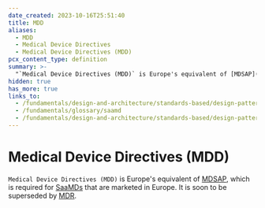 ```yaml
---
date_created: 2023-10-16T25:51:40
title: MDD
aliases:
  - MDD
  - Medical Device Directives
  - Medical Device Directives (MDD)
pcx_content_type: definition
summary: >-
  "`Medical Device Directives (MDD)` is Europe's equivalent of [MDSAP](/fundamentals/design-and-architecture/standards-based/design-patterns/mdsap), which is required for [SaaMDs](/fundamentals/glossary/saamd) that are marketed in Europe. It is soon to be superseded by [MDR](/fundamentals/design-and-architecture/standards-based/design-patterns/mdr)."
hidden: true
has_more: true
links_to:
  - /fundamentals/design-and-architecture/standards-based/design-patterns/mdsap
  - /fundamentals/glossary/saamd
  - /fundamentals/design-and-architecture/standards-based/design-patterns/mdr
---
```


# Medical Device Directives (MDD)

`Medical Device Directives (MDD)` is Europe's equivalent of [MDSAP](/fundamentals/design-and-architecture/standards-based/design-patterns/mdsap), which is required for [SaaMDs](/fundamentals/glossary/saamd) that are marketed in Europe. It is soon to be superseded by [MDR](/fundamentals/design-and-architecture/standards-based/design-patterns/mdr).
